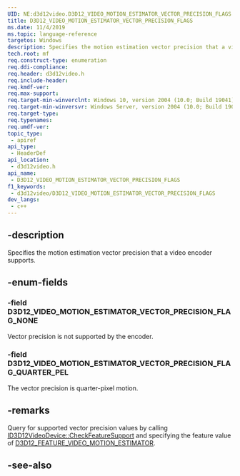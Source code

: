 ```yaml
---
UID: NE:d3d12video.D3D12_VIDEO_MOTION_ESTIMATOR_VECTOR_PRECISION_FLAGS
title: D3D12_VIDEO_MOTION_ESTIMATOR_VECTOR_PRECISION_FLAGS
ms.date: 11/4/2019
ms.topic: language-reference
targetos: Windows
description: Specifies the motion estimation vector precision that a video encoder supports.
tech.root: mf
req.construct-type: enumeration
req.ddi-compliance: 
req.header: d3d12video.h
req.include-header: 
req.kmdf-ver: 
req.max-support: 
req.target-min-winverclnt: Windows 10, version 2004 (10.0; Build 19041)
req.target-min-winversvr: Windows Server, version 2004 (10.0; Build 19041)
req.target-type: 
req.typenames: 
req.umdf-ver: 
topic_type:
 - apiref
api_type:
 - HeaderDef
api_location:
 - d3d12video.h
api_name:
 - D3D12_VIDEO_MOTION_ESTIMATOR_VECTOR_PRECISION_FLAGS
f1_keywords:
 - d3d12video/D3D12_VIDEO_MOTION_ESTIMATOR_VECTOR_PRECISION_FLAGS
dev_langs:
 - c++
---
```


## -description

Specifies the motion estimation vector precision that a video encoder supports.

## -enum-fields

### -field D3D12_VIDEO_MOTION_ESTIMATOR_VECTOR_PRECISION_FLAG_NONE

Vector precision is not supported by the encoder.

### -field D3D12_VIDEO_MOTION_ESTIMATOR_VECTOR_PRECISION_FLAG_QUARTER_PEL

The vector precision is quarter-pixel motion.

## -remarks

Query for supported vector precision values by calling [ID3D12VideoDevice::CheckFeatureSupport](nf-d3d12video-id3d12videodevice-checkfeaturesupport.md) and specifying the feature value of [D3D12_FEATURE_VIDEO_MOTION_ESTIMATOR](ne-d3d12video-d3d12_feature_video.md).

## -see-also


